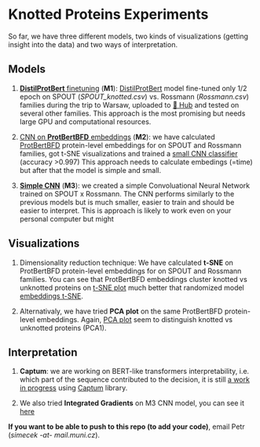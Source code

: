 # Knotted Proteins Experiments

So far, we have three different models, two kinds of visualizations (getting insight into the data) and two ways of interpretation.
## Models

1) [**DistilProtBert** finetuning](fine-tuning/) (**M1**): [DistilProtBert](https://huggingface.co/yarongef/DistilProtBert) model fine-tuned only 1/2 epoch on SPOUT (*SPOUT_knotted.csv*) vs. Rossmann (*Rossmann.csv*) families during the trip to Warsaw, uploaded to [🤗 Hub](https://huggingface.co/simecek/knotted_proteins_demo_model) and tested on several other families. This approach is the most promising but needs large GPU and computational resources.

2) [CNN on **ProtBertBFD** embeddings](tsne-visualization/) (**M2**): we have calculated [ProtBertBFD](https://huggingface.co/Rostlab/prot_bert_bfd) protein-level embeddings for on SPOUT and Rossmann families, got t-SNE visualizations and trained a [small CNN classifier](https://github.com/ML-Bioinfo-CEITEC/pknots_experiments/tree/main/CNN-on-embeddings) (accuracy >0.997) This approach needs to calculate embedings (=time) but after that the model is simple and small.

3) [**Simple CNN**](https://github.com/ML-Bioinfo-CEITEC/pknots_experiments/tree/main/CNN-integrated-gradients) (**M3**): we created a simple Convoluational Neural Network trained on SPOUT x Rossmann. The CNN performs similarly to the previous models but is much smaller, easier to train and should be easier to interpret. This is approach is likely to work even on your personal computer but might 

## Visualizations

1) Dimensionality reduction technique: We have calculated **t-SNE** on ProtBertBFD protein-level embeddings for on SPOUT and Rossmann families. You can see that ProtBertBFD embeddings cluster knotted vs unknotted proteins on [t-SNE plot](tsne-visualization/tsne_knots_spout.png) much better that randomized model [embeddings t-SNE](tsne-visualization/tsne_randomized_weights.png).

2) Alternativaly, we have tried **PCA plot** on the same ProtBertBFD protein-level embeddings. Again, [PCA plot](pca-visualization/) seem to distinguish knotted vs unknotted proteins (PCA1).

## Interpretation

1) **Captum**: we are working on BERT-like transformers interpretability, i.e. which part of the sequence contributed to the decision, it is still [a work in progress](https://github.com/ML-Bioinfo-CEITEC/cDNA-pretraining/tree/main/experiments/interpretability) using [Captum](https://levelup.gitconnected.com/huggingface-transformers-interpretability-with-captum-28e4ff4df234) library.

2) We also tried **Integrated Gradients** on M3 CNN model, you can see it [here](https://github.com/ML-Bioinfo-CEITEC/pknots_experiments/blob/main/CNN-integrated-gradients/Integrated_Gradients.ipynb)

**If you want to be able to push to this repo (to add your code)**, email Petr (*simecek -at- mail.muni.cz*).
